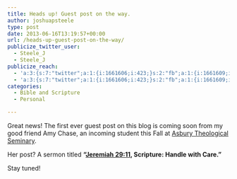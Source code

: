 ```yaml
---
title: Heads up! Guest post on the way.
author: joshuapsteele
type: post
date: 2013-06-16T13:19:57+00:00
url: /heads-up-guest-post-on-the-way/
publicize_twitter_user:
  - Steele_J
  - Steele_J
publicize_reach:
  - 'a:3:{s:7:"twitter";a:1:{i:1661606;i:423;}s:2:"fb";a:1:{i:1661609;i:736;}s:2:"wp";a:1:{i:0;i:27;}}'
  - 'a:3:{s:7:"twitter";a:1:{i:1661606;i:423;}s:2:"fb";a:1:{i:1661609;i:736;}s:2:"wp";a:1:{i:0;i:27;}}'
categories:
  - Bible and Scripture
  - Personal

---
```

Great news! The first ever guest post on this blog is coming soon from my good friend Amy Chase, an incoming student this Fall at [Asbury Theological Seminary][1].

Her post? A sermon titled **&#8220;[Jeremiah 29:11][2], Scripture: Handle with Care.&#8221;**

Stay tuned!

 [1]: http://www.asburyseminary.edu/
 [2]: http://www.biblegateway.com/passage/?search=Jeremiah%2029:11&version=NET